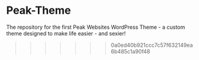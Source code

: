 # Peak-Theme
The repository for the first Peak Websites WordPress Theme - a custom theme designed to make life easier - and sexier!
>>>>>>> 0a0ed40b921ccc7c57f632149ea6b485c1a90f48
